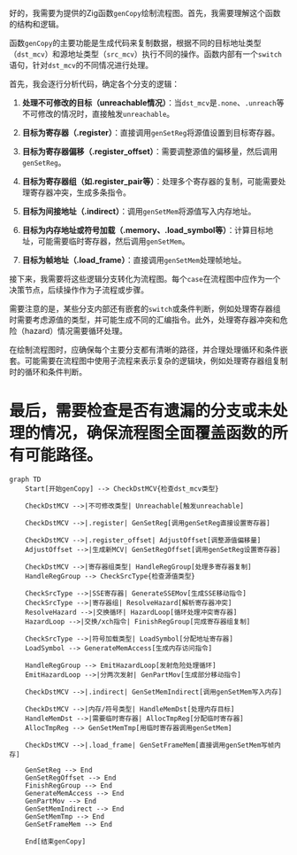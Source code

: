好的，我需要为提供的Zig函数`genCopy`绘制流程图。首先，我需要理解这个函数的结构和逻辑。

函数`genCopy`的主要功能是生成代码来复制数据，根据不同的目标地址类型（`dst_mcv`）和源地址类型（`src_mcv`）执行不同的操作。函数内部有一个`switch`语句，针对`dst_mcv`的不同情况进行处理。

首先，我会逐行分析代码，确定各个分支的逻辑：

1. **处理不可修改的目标（unreachable情况）**：当`dst_mcv`是`.none`、`.unreach`等不可修改的情况时，直接触发`unreachable`。

2. **目标为寄存器（.register）**：直接调用`genSetReg`将源值设置到目标寄存器。

3. **目标为寄存器偏移（.register_offset）**：需要调整源值的偏移量，然后调用`genSetReg`。

4. **目标为寄存器组（如.register_pair等）**：处理多个寄存器的复制，可能需要处理寄存器冲突，生成多条指令。

5. **目标为间接地址（.indirect）**：调用`genSetMem`将源值写入内存地址。

6. **目标为内存地址或符号加载（.memory、.load_symbol等）**：计算目标地址，可能需要临时寄存器，然后调用`genSetMem`。

7. **目标为帧地址（.load_frame）**：直接调用`genSetMem`处理帧地址。

接下来，我需要将这些逻辑分支转化为流程图。每个`case`在流程图中应作为一个决策节点，后续操作作为子流程或步骤。

需要注意的是，某些分支内部还有嵌套的`switch`或条件判断，例如处理寄存器组时需要考虑源值的类型，并可能生成不同的汇编指令。此外，处理寄存器冲突和危险（hazard）情况需要循环处理。

在绘制流程图时，应确保每个主要分支都有清晰的路径，并合理处理循环和条件嵌套。可能需要在流程图中使用子流程来表示复杂的逻辑块，例如处理寄存器组复制时的循环和条件判断。

最后，需要检查是否有遗漏的分支或未处理的情况，确保流程图全面覆盖函数的所有可能路径。
================================================
```mermaid
graph TD
    Start[开始genCopy] --> CheckDstMCV{检查dst_mcv类型}
    
    CheckDstMCV -->|不可修改类型| Unreachable[触发unreachable]
    
    CheckDstMCV -->|.register| GenSetReg[调用genSetReg直接设置寄存器]
    
    CheckDstMCV -->|.register_offset| AdjustOffset[调整源值偏移量]
    AdjustOffset -->|生成新MCV| GenSetRegOffset[调用genSetReg设置寄存器]
    
    CheckDstMCV -->|寄存器组类型| HandleRegGroup[处理多寄存器复制]
    HandleRegGroup --> CheckSrcType{检查源值类型}
    
    CheckSrcType -->|SSE寄存器| GenerateSSEMov[生成SSE移动指令]
    CheckSrcType -->|寄存器组| ResolveHazard[解析寄存器冲突]
    ResolveHazard -->|交换循环| HazardLoop[循环处理冲突寄存器]
    HazardLoop -->|交换/xch指令| FinishRegGroup[完成寄存器组复制]
    
    CheckSrcType -->|符号加载类型| LoadSymbol[分配地址寄存器]
    LoadSymbol --> GenerateMemAccess[生成内存访问指令]
    
    HandleRegGroup --> EmitHazardLoop[发射危险处理循环]
    EmitHazardLoop -->|分两次发射| GenPartMov[生成部分移动指令]
    
    CheckDstMCV -->|.indirect| GenSetMemIndirect[调用genSetMem写入内存]
    
    CheckDstMCV -->|内存/符号类型| HandleMemDst[处理内存目标]
    HandleMemDst -->|需要临时寄存器| AllocTmpReg[分配临时寄存器]
    AllocTmpReg --> GenSetMemTmp[用临时寄存器调用genSetMem]
    
    CheckDstMCV -->|.load_frame| GenSetFrameMem[直接调用genSetMem写帧内存]
    
    GenSetReg --> End
    GenSetRegOffset --> End
    FinishRegGroup --> End
    GenerateMemAccess --> End
    GenPartMov --> End
    GenSetMemIndirect --> End
    GenSetMemTmp --> End
    GenSetFrameMem --> End
    
    End[结束genCopy]
```